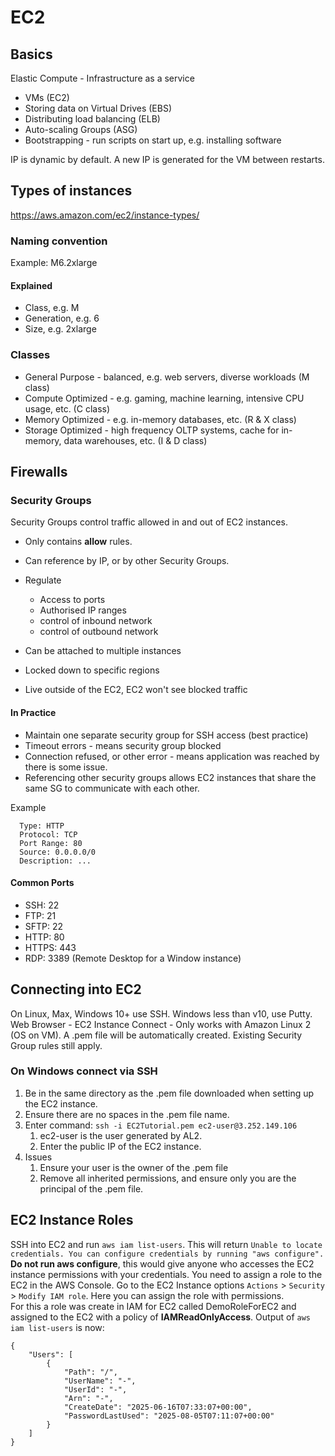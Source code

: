 # EC2

## Basics

Elastic Compute - Infrastructure as a service

- VMs (EC2)
- Storing data on Virtual Drives (EBS)
- Distributing load balancing (ELB)
- Auto-scaling Groups (ASG)
- Bootstrapping - run scripts on start up, e.g. installing software

IP is dynamic by default. A new IP is generated for the VM between restarts.

## Types of instances

https://aws.amazon.com/ec2/instance-types/

### Naming convention

Example: M6.2xlarge

#### Explained

- Class, e.g. M
- Generation, e.g. 6
- Size, e.g. 2xlarge

### Classes

- General Purpose - balanced, e.g. web servers, diverse workloads (M class)
- Compute Optimized - e.g. gaming, machine learning, intensive CPU usage, etc. (C class)
- Memory Optimized - e.g. in-memory databases, etc. (R & X class)
- Storage Optimized - high frequency OLTP systems, cache for in-memory, data warehouses, etc. (I & D class)

## Firewalls

### Security Groups

Security Groups control traffic allowed in and out of EC2 instances.

- Only contains **allow** rules.
- Can reference by IP, or by other Security Groups.
- Regulate

  - Access to ports
  - Authorised IP ranges
  - control of inbound network
  - control of outbound network

- Can be attached to multiple instances
- Locked down to specific regions
- Live outside of the EC2, EC2 won't see blocked traffic

#### In Practice

- Maintain one separate security group for SSH access (best practice)
- Timeout errors - means security group blocked
- Connection refused, or other error - means application was reached by there is some issue.
- Referencing other security groups allows EC2 instances that share the same SG to communicate with each other.

Example

```
  Type: HTTP
  Protocol: TCP
  Port Range: 80
  Source: 0.0.0.0/0
  Description: ...
```

#### Common Ports

- SSH: 22
- FTP: 21
- SFTP: 22
- HTTP: 80
- HTTPS: 443
- RDP: 3389 (Remote Desktop for a Window instance)

## Connecting into EC2

On Linux, Max, Windows 10+ use SSH.
Windows less than v10, use Putty.
Web Browser - EC2 Instance Connect - Only works with Amazon Linux 2 (OS on VM). A .pem file will be automatically created. Existing Security Group rules still apply.

### On Windows connect via SSH

1. Be in the same directory as the .pem file downloaded when setting up the EC2 instance.
2. Ensure there are no spaces in the .pem file name.
3. Enter command: `ssh -i EC2Tutorial.pem ec2-user@3.252.149.106`
   1. ec2-user is the user generated by AL2.
   2. Enter the public IP of the EC2 instance.
4. Issues
   1. Ensure your user is the owner of the .pem file
   2. Remove all inherited permissions, and ensure only you are the principal of the .pem file.

## EC2 Instance Roles

SSH into EC2 and run `aws iam list-users`. This will return `Unable to locate credentials. You can configure credentials by running "aws configure".`  
**Do not run aws configure**, this would give anyone who accesses the EC2 instance permissions with your credentials. You need to assign a role to the EC2 in the AWS Console. Go to the EC2 Instance options `Actions` > `Security` > `Modify IAM role`. Here you can assign the role with permissions.  
For this a role was create in IAM for EC2 called DemoRoleForEC2 and assigned to the EC2 with a policy of **IAMReadOnlyAccess**. Output of `aws iam list-users` is now:

```
{
    "Users": [
        {
            "Path": "/",
            "UserName": "-",
            "UserId": "-",
            "Arn": "-",
            "CreateDate": "2025-06-16T07:33:07+00:00",
            "PasswordLastUsed": "2025-08-05T07:11:07+00:00"
        }
    ]
}
```
